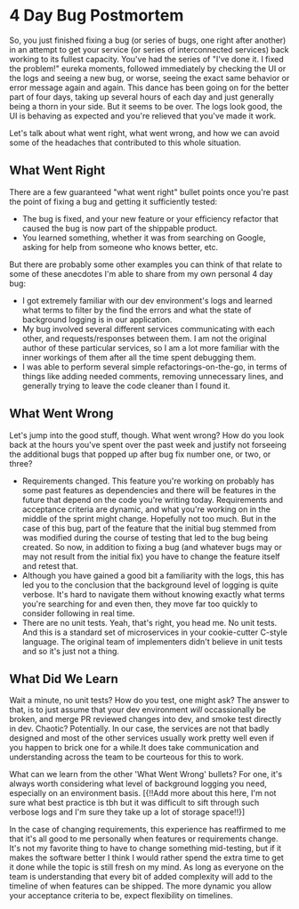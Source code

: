 # 4 Day Bug Postmortem

So, you just finished fixing a bug (or series of bugs, one right after another) in an attempt to get your service (or series of interconnected services) back working to its fullest capacity. You've had the series of "I've done it. I fixed the problem!" eureka moments, followed immediately by checking the UI or the logs and seeing a new bug, or worse, seeing the exact same behavior or error message again and again.  This dance has been going on for the better part of four days, taking up several hours of each day and just generally being a thorn in your side. But it seems to be over. The logs look good, the UI is behaving as expected and you're relieved that you've made it work.

Let's talk about what went right, what went wrong, and how we can avoid some of the headaches that contributed to this whole situation.

## What Went Right

There are a few guaranteed "what went right" bullet points once you're past the point of fixing a bug and getting it sufficiently tested:

* The bug is fixed, and your new feature or your efficiency refactor that caused the bug is now part of the shippable product.
* You learned something, whether it was from searching on Google, asking for help from someone who knows better, etc.

But there are probably some other examples you can think of that relate to some of these anecdotes I'm able to share from my own personal 4 day bug:

* I got extremely familiar with our dev environment's logs and learned what terms to filter by the find the errors and what the state of background logging is in our application.
* My bug involved several different services communicating with each other, and requests/responses between them. I am not the original author of these particular services, so I am a lot more familiar with the inner workings of them after all the time spent debugging them.
* I was able to perform several simple refactorings-on-the-go, in terms of things like adding needed comments, removing unnecessary lines, and generally trying to leave the code cleaner than I found it.

## What Went Wrong

Let's jump into the good stuff, though. What went wrong? How do you look back at the hours you've spent over the past week and justify not forseeing the additional bugs that popped up after bug fix number one, or two, or three?

* Requirements changed. This feature you're working on probably has some past features as dependencies and there will be features in the future that depend on the code you're writing today. Requirements and acceptance criteria are dynamic, and what you're working on in the middle of the sprint might change. Hopefully not too much. But in the case of this bug, part of the feature that the initial bug stemmed from was modified during the course of testing that led to the bug being created. So now, in addition to fixing a bug (and whatever bugs may or may not result from the initial fix) you have to change the feature itself and retest that. 
* Although you have gained a good bit a familiarity with the logs, this has led you to the conclusion that the background level of logging is quite verbose. It's hard to navigate them without knowing exactly what terms you're searching for and even then, they move far too quickly to consider following in real time.
* There are no unit tests. Yeah, that's right, you head me. No unit tests. And this is a standard set of microservices in your cookie-cutter C-style language.  The original team of implementers didn't believe in unit tests and so it's just not a thing. 

## What Did We Learn

Wait a minute, no unit tests? How do you test, one might ask? The answer to that, is to just assume that your dev environment _will_ occassionally be broken, and merge PR reviewed changes into dev, and smoke test directly in dev. Chaotic? Potentially. In our case, the services are not that badly designed and most of the other services usually work pretty well even if you happen to brick one for a while.It does take communication and understanding across the team to be courteous for this to work.

What can we learn from the other 'What Went Wrong' bullets? For one, it's always worth considering what level of background logging you need, especially on an environment basis. [{!!Add more about this here, I'm not sure what best practice is tbh but it was difficult to sift through such verbose logs and I'm sure they take up a lot of storage space!!}]

In the case of changing requirements, this experience has reaffirmed to me that it's all good to me personally when features or requirements change. It's not my favorite thing to have to change something mid-testing, but if it makes the software better I think I would rather spend the extra time to get it done while the topic is still fresh on my mind. As long as everyone on the team is understanding that every bit of added complexity will add to the timeline of when features can be shipped. The more dynamic you allow your acceptance criteria to be, expect flexibility on timelines.